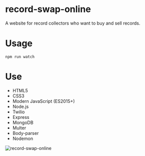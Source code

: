 # record-swap-online
A website for record collectors who want to buy and sell records.
# Usage
```
npm run watch
```
# Use
* HTML5
* CSS3
* Modern JavaScript (ES2015+)
* Node.js
* Twilio
* Express
* MongoDB
* Multer
* Body-parser
* Nodemon

![record-swap-online](https://user-images.githubusercontent.com/27325328/33044558-2d6e0298-cdfe-11e7-986e-d11388ccd1d7.gif)

